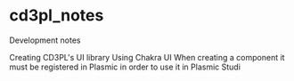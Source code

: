# cd3pl_notes
Development notes

Creating CD3PL's UI library
Using Chakra UI
When creating a component it must be registered in Plasmic in order to use it in Plasmic Studi  

